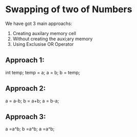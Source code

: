 <h1>⁡⁣⁢⁣Swapping of two of Numbers⁡</h1>
We have got 3 main approachs:
<ol><li>Creating auxilary memory cell</li>
<li>Without creating the auxi;ary memory</li>
<li>Using Exclusise OR Operator</li></ol>

<h2>⁡⁣⁢⁣Approach 1:⁡</h2>
        int temp;
        temp = a;
        a = b;
        b = temp;

<h2>⁡⁣⁢⁣Approach 2:⁡</h2>
        a = a-b;
        b = a+b;
        a = b-a;

<h2>⁡⁣⁢⁣Approach 3:⁡</h2>
        a =a^b;
        b =a^b;
        a =a^b;
